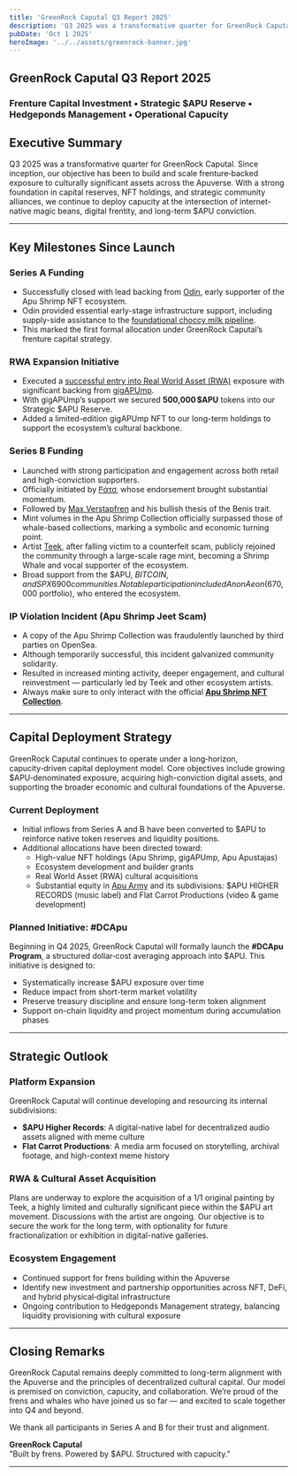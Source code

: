```yaml
---
title: 'GreenRock Caputal Q3 Report 2025'
description: 'Q3 2025 was a transformative quarter for GreenRock Caputal'
pubDate: 'Oct 1 2025'
heroImage: '../../assets/greenrock-banner.jpg'
---
```


## GreenRock Caputal Q3 Report 2025

### Frenture Capital Investment • Strategic $APU Reserve • Hedgeponds Management • Operational Capucity

## Executive Summary

Q3 2025 was a transformative quarter for GreenRock Caputal. Since inception, our objective has been to build and scale frenture‑backed exposure to culturally significant assets across the Apuverse. With a strong foundation in capital reserves, NFT holdings, and strategic community alliances, we continue to deploy capucity at the intersection of internet-native magic beans, digital frentity, and long-term $APU conviction.

---

## Key Milestones Since Launch

### Series A Funding

- Successfully closed with lead backing from <a href="https://x.com/Odin" target="_blank" rel="noopener noreferrer">Odin</a>, early supporter of the Apu Shrimp NFT ecosystem.  
- Odin provided essential early-stage infrastructure support, including supply-side assistance to the <a href="https://buymeacoffee.com/choccy-milk-pipeline" target="_blank" rel="noopener noreferrer">foundational choccy milk pipeline</a>.  
- This marked the first formal allocation under GreenRock Caputal’s frenture capital strategy.

### RWA Expansion Initiative

- Executed a <a href="https://x.com/rwa-entry" target="_blank" rel="noopener noreferrer">successful entry into Real World Asset (RWA)</a> exposure with significant backing from <a href="https://x.com/gigAPUmp" target="_blank" rel="noopener noreferrer">gigAPUmp</a>.  
- With gigAPUmp’s support we secured **500,000 $APU** tokens into our Strategic $APU Reserve.  
- Added a limited-edition gigAPUmp NFT to our long-term holdings to support the ecosystem’s cultural backbone.

### Series B Funding

- Launched with strong participation and engagement across both retail and high-conviction supporters.  
- Officially initiated by <a href="https://x.com/ᖴάτσ" target="_blank" rel="noopener noreferrer">ᖴάτσ</a>, whose endorsement brought substantial momentum.  
- Followed by <a href="https://x.com/MaxVerstapfren" target="_blank" rel="noopener noreferrer">Max Verstapfren</a> and his bullish thesis of the Benis trait.  
- Mint volumes in the Apu Shrimp Collection officially surpassed those of whale-based collections, marking a symbolic and economic turning point.  
- Artist <a href="https://x.com/Teek" target="_blank" rel="noopener noreferrer">Teek</a>, after falling victim to a counterfeit scam, publicly rejoined the community through a large-scale rage mint, becoming a Shrimp Whale and vocal supporter of the ecosystem.  
- Broad support from the $APU, $BITCOIN, and SPX6900 communities. Notable participation included Anon Aeon ($670,000 portfolio), who entered the ecosystem.

### IP Violation Incident (Apu Shrimp Jeet Scam)

- A copy of the Apu Shrimp Collection was fraudulently launched by third parties on OpenSea.  
- Although temporarily successful, this incident galvanized community solidarity.  
- Resulted in increased minting activity, deeper engagement, and cultural reinvestment — particularly led by Teek and other ecosystem artists.  
- Always make sure to only interact with the official <a href="https://the-apu-shrimp-collection.nfts2.me" target="_blank" rel="noopener noreferrer"><strong>Apu Shrimp NFT Collection</strong></a>.

---

## Capital Deployment Strategy

GreenRock Caputal continues to operate under a long‑horizon, capucity‑driven capital deployment model. Core objectives include growing $APU‑denominated exposure, acquiring high-conviction digital assets, and supporting the broader economic and cultural foundations of the Apuverse.

### Current Deployment

- Initial inflows from Series A and B have been converted to $APU to reinforce native token reserves and liquidity positions.  
- Additional allocations have been directed toward:  
  - High-value NFT holdings (Apu Shrimp, gigAPUmp, Apu Apustajas)  
  - Ecosystem development and builder grants  
  - Real World Asset (RWA) cultural acquisitions  
  - Substantial equity in <a href="https://apuarmy.com" target="_blank" rel="noopener noreferrer">Apu Army</a> and its subdivisions: $APU HIGHER RECORDS (music label) and Flat Carrot Productions (video & game development)

### Planned Initiative: #DCApu

Beginning in Q4 2025, GreenRock Caputal will formally launch the **#DCApu Program**, a structured dollar‑cost averaging approach into $APU. This initiative is designed to:

- Systematically increase $APU exposure over time  
- Reduce impact from short-term market volatility  
- Preserve treasury discipline and ensure long-term token alignment  
- Support on-chain liquidity and project momentum during accumulation phases  

---

## Strategic Outlook

### Platform Expansion

GreenRock Caputal will continue developing and resourcing its internal subdivisions:

- **$APU Higher Records**: A digital-native label for decentralized audio assets aligned with meme culture  
- **Flat Carrot Productions**: A media arm focused on storytelling, archival footage, and high-context meme history  

### RWA & Cultural Asset Acquisition

Plans are underway to explore the acquisition of a 1/1 original painting by Teek, a highly limited and culturally significant piece within the $APU art movement. Discussions with the artist are ongoing. Our objective is to secure the work for the long term, with optionality for future fractionalization or exhibition in digital-native galleries.

### Ecosystem Engagement

- Continued support for frens building within the Apuverse  
- Identify new investment and partnership opportunities across NFT, DeFi, and hybrid physical‑digital infrastructure  
- Ongoing contribution to Hedgeponds Management strategy, balancing liquidity provisioning with cultural exposure  

---

## Closing Remarks

GreenRock Caputal remains deeply committed to long-term alignment with the Apuverse and the principles of decentralized cultural capital. Our model is premised on conviction, capucity, and collaboration. We’re proud of the frens and whales who have joined us so far — and excited to scale together into Q4 and beyond.

We thank all participants in Series A and B for their trust and alignment.

**GreenRock Caputal**  
"Built by frens. Powered by $APU. Structured with capucity."

---
